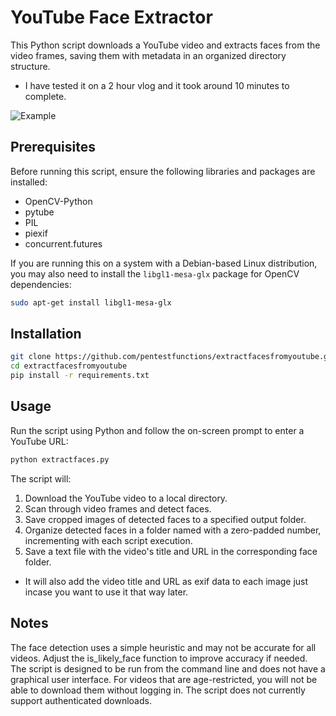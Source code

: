 # YouTube Face Extractor

This Python script downloads a YouTube video and extracts faces from the video frames, saving them with metadata in an organized directory structure.
- I have tested it on a 2 hour vlog and it took around 10 minutes to complete. 

![Example](tktyNzq.gif)
## Prerequisites

Before running this script, ensure the following libraries and packages are installed:

- OpenCV-Python
- pytube
- PIL
- piexif
- concurrent.futures

If you are running this on a system with a Debian-based Linux distribution, you may also need to install the `libgl1-mesa-glx` package for OpenCV dependencies:

```bash
sudo apt-get install libgl1-mesa-glx
```

## Installation
```bash
git clone https://github.com/pentestfunctions/extractfacesfromyoutube.git
cd extractfacesfromyoutube
pip install -r requirements.txt
```

## Usage
Run the script using Python and follow the on-screen prompt to enter a YouTube URL:
```bash
python extractfaces.py
```

The script will:

1. Download the YouTube video to a local directory.
2. Scan through video frames and detect faces.
3. Save cropped images of detected faces to a specified output folder.
4. Organize detected faces in a folder named with a zero-padded number, incrementing with each script execution.
5. Save a text file with the video's title and URL in the corresponding face folder.
- It will also add the video title and URL as exif data to each image just incase you want to use it that way later.

## Notes
The face detection uses a simple heuristic and may not be accurate for all videos. Adjust the is_likely_face function to improve accuracy if needed.
The script is designed to be run from the command line and does not have a graphical user interface.
For videos that are age-restricted, you will not be able to download them without logging in. The script does not currently support authenticated downloads.
